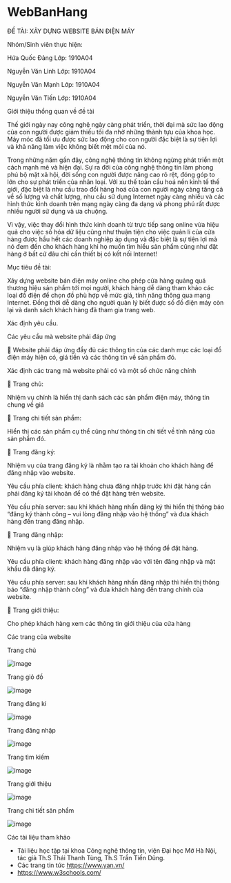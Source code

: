 # WebBanHang

ĐỀ TÀI: XÂY DỰNG WEBSITE BÁN ĐIỆN MÁY

Nhóm/Sinh viên thực hiện:

Hứa Quốc Đảng 		Lớp: 1910A04

Nguyễn Văn Linh  	Lớp: 1910A04

Nguyễn Văn Mạnh	Lớp: 1910A04

Nguyễn Văn Tiến 		Lớp: 1910A04

Giới thiệu thổng quan về đề tài

Thế giới ngày nay công nghệ ngày càng phát triển, thời đại mà sức lao động của con người được giảm thiếu tối đa nhờ những thành tựu của khoa học. Máy móc đã tối ưu được sức lao động cho con người đặc biệt là sự tiện lợi và khả năng làm việc không biết mệt mỏi của nó. 

Trong những năm gần đây, công nghệ thông tin không ngừng phát triển một cách mạnh mẽ và hiện đại. Sự ra đời của công nghệ thông tin làm phong phú bộ mặt xã hội, đời sống con người được nâng cao rõ rệt, đóng góp to lớn cho sự phát triển của nhân loại. Với xu thế toàn cầu hoá nền kinh tế thế giới, đặc biệt là nhu cầu trao đổi hàng hoá của con người ngày càng tăng cả về số lượng và chất lượng, nhu cầu sử dụng Internet ngày càng nhiều và các hình thức kinh doanh trên mạng ngày càng đa dạng và phong phú rất được nhiều người sử dụng và ưa chuộng. 

Vì vậy, việc thay đổi hình thức kinh doanh từ trực tiếp sang online vừa hiệu quả cho việc số hóa dữ liệu cũng như thuận tiện cho việc quản lí của cửa hàng được hầu hết các doanh nghiệp áp dụng và đặc biệt là sự tiện lợi mà nó đem đến cho khách hàng khi họ muốn tìm hiểu sản phẩm cũng như đặt hàng ở bất cứ đâu chỉ cần thiết bị có kết nối Internet!

Mục tiêu đề tài:

Xây dựng website bán điện máy online cho phép cửa hàng quảng quá thương hiệu sản phẩm tới mọi người, khách hàng dễ dàng tham khảo các loại đồ điện để chọn đồ phù hợp về mức giá, tính năng thông qua mạng Internet.
Đồng thời dễ dàng cho người quản lý biết được số đồ điện máy còn lại và danh sách khách hàng đã tham gia trang web.

Xác định yêu cầu.

Các yêu cầu mà website phải đáp ứng

	Website phải đáp ứng đầy đủ các thông tin của các danh mục các loại đồ điện máy hiện có, giá tiền và các thông tin về sản phẩm đó.

Xác định các trang mà website phải có và một số chức năng chính

	Trang chủ:

Nhiệm vụ chính là hiển thị danh sách các sản phẩm điện máy, thông tin chung về giá 

	Trang chi tiết sản phẩm: 

Hiển thị các sản phẩm cụ thể cũng như thông tin chi tiết về tính năng của sản phẩm đó. 

	Trang đăng ký: 


Nhiệm vụ của trang đăng ký là nhằm tạo ra tài khoản cho khách hàng để đăng nhập vào website. 

Yêu cầu phía client: khách hàng chưa đăng nhập trước khi đặt hàng cần phải đăng ký tài khoản để có thể đặt hàng trên website. 

Yêu cầu phía server: sau khi khách hàng nhấn đăng ký thì hiển thị thông báo “đăng ký thành công – vui lòng đăng nhập vào hệ thống” và đưa khách hàng đến trang đăng nhập.

	Trang đăng nhập: 

Nhiệm vụ là giúp khách hàng đăng nhập vào hệ thống để đặt hàng. 

Yêu cầu phía client: khách hàng đăng nhập vào với tên đăng nhập và mật khẩu đã đăng ký.

Yêu cầu phía server: sau khi khách hàng nhấn đăng nhập thì hiển thị thông báo “đăng nhập thành công” và đưa khách hàng đến trang chính của website.

	Trang giới thiệu: 

Cho phép khách hàng xem các thông tin giới thiệu của cửa hàng 
 
 
Các trang của website

Trang chủ
 
![image](https://user-images.githubusercontent.com/88828150/210166196-f7904dbf-dfc5-4cd8-b2a3-e1c84d53e1ac.png)


Trang giỏ đồ

![image](https://user-images.githubusercontent.com/88828150/210166198-9e2eaeee-8f10-4e9e-9475-f35d5c677b87.png)

Trang đăng kí

![image](https://user-images.githubusercontent.com/88828150/210166200-c24f90e4-3647-4e21-b07a-ae6009ae3185.png)

 
Trang đăng nhập

![image](https://user-images.githubusercontent.com/88828150/210166203-6b90ec21-5062-4a7f-86fd-31da2e3fa046.png)
 
Trang tìm kiếm

![image](https://user-images.githubusercontent.com/88828150/210166210-11d23b86-d423-4684-a1f6-745aff2d3181.png)

Trang giới thiệu

![image](https://user-images.githubusercontent.com/88828150/210166217-2ae6d6af-d0bc-4444-993a-64cd5eaef037.png)

Trang chi tiết sản phẩm

![image](https://user-images.githubusercontent.com/88828150/210166219-c7ee835c-4b3a-4469-a6e3-99aa78d56a35.png)


Các tài liệu tham khảo

-	Tài liệu học tập tại khoa Công nghệ thông tin, viện Đại học Mở Hà Nội, tác giả Th.S Thái Thanh Tùng, Th.S Trần Tiến Dũng.
-	Các trang tin tức https://www.yan.vn/
-	https://www.w3schools.com/
